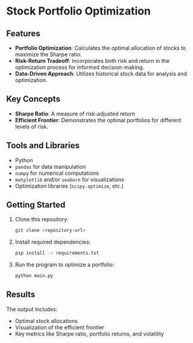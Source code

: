 
# Stock Portfolio Optimization

## Features
- **Portfolio Optimization**: Calculates the optimal allocation of stocks to maximize the Sharpe ratio.
- **Risk-Return Tradeoff**: Incorporates both risk and return in the optimization process for informed decision-making.
- **Data-Driven Approach**: Utilizes historical stock data for analysis and optimization.

## Key Concepts
- **Sharpe Ratio**: A measure of risk-adjusted return
- **Efficient Frontier**: Demonstrates the optimal portfolios for different levels of risk.

## Tools and Libraries
- Python
- `pandas` for data manipulation
- `numpy` for numerical computations
- `matplotlib` and/or `seaborn` for visualizations
- Optimization libraries (`scipy.optimize`, etc.)

## Getting Started
1. Clone this repository:
   ```bash
   git clone <repository-url>
   ```
2. Install required dependencies:
   ```bash
   pip install -r requirements.txt
   ```
3. Run the program to optimize a portfolio:
   ```bash
   python main.py
   ```

## Results
The output includes:
- Optimal stock allocations
- Visualization of the efficient frontier
- Key metrics like Sharpe ratio, portfolio returns, and volatility


